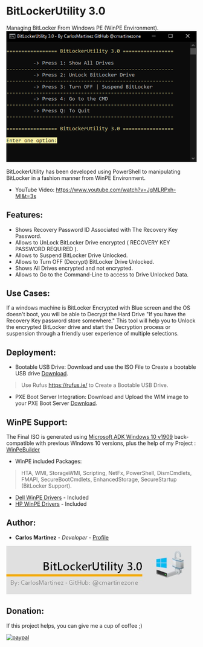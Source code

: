 # BitLockerUtility 3.0
 Managing BitLocker From Windows PE (WinPE Environment).
 ![""](Screenshots/001.PNG)
 
 
BitLockerUtility has been developed using PowerShell to manipulating BitLocker in a fashion manner from WinPE Environment.
 
 * YouTube Video: https://www.youtube.com/watch?v=JgMLRPxh-MI&t=3s
 
 
## Features:
* Shows Recovery Password ID Associated with The Recovery Key Password.
* Allows to UnLock BitLocker Drive encrypted ( RECOVERY KEY PASSWORD REQUIRED ).
* Allows to Suspend BitLocker Drive Unlocked.
* Allows to Turn OFF (Decrypt) BitLocker Drive Unlocked.
* Shows All Drives encrypted and not encrypted.
* Allows to Go to the Command-Line to access to Drive Unlocked Data.

## Use Cases:
If a windows machine is BitLocker Encrypted with Blue screen and the OS doesn't boot, you will be able to Decrypt the Hard Drive "If you have the Recovery Key password store somewhere."  This tool will help you to Unlock the encrypted BitLocker drive and start the Decryption process or suspension through a friendly user experience of multiple selections.

## Deployment:
* Bootable USB Drive:
Download and use the ISO File to Create a bootable USB drive [Download](https://github.com/cmartinezone/BitLockerUtility/releases).
> Use Rufus https://rufus.ie/ to Create a Bootable USB Drive.

* PXE Boot Server Integration: 
Download and Upload the WIM image to your PXE Boot Server [Download](https://github.com/cmartinezone/BitLockerUtility/releases).

## WinPE Support:
The Final ISO is generated using [Microsoft ADK Windows 10 v1909](https://docs.microsoft.com/en-us/windows-hardware/get-started/adk-install) back-compatible with previous Windows 10 versions, plus the help of my Project : [WinPeBuilder](https://github.com/cmartinezone/WinPEBuilder)
* WinPE included Packages: 
> HTA, WMI, StorageWMI, Scripting, NetFx, PowerShell, DismCmdlets, FMAPI, SecureBootCmdlets, EnhancedStorage,
SecureStartup (BitLocker Support).
* [Dell WinPE Drivers](https://www.dell.com/support/article/us/en/04/how13364/winpe-10-driver-pack?lang=en) - Included
* [HP WinPE Drivers](https://ftp.hp.com/pub/caps-softpaq/cmit/HP_WinPE_DriverPack.html) - Included

## Author:

* **Carlos Martinez** - *Developer* - [Profile](https://github.com/cmartinezone)

![""](Screenshots/banner.jpg)


## Donation:
If this project helps, you can give me a cup of coffee ;)

[![paypal](https://www.paypalobjects.com/en_US/i/btn/btn_donateCC_LG.gif)](https://www.paypal.me/cmartinezone)



 
 

 


